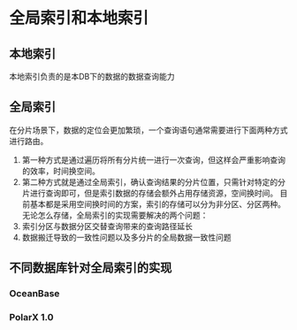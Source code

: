 # 全局索引和本地索引
## 本地索引
本地索引负责的是本DB下的数据的数据查询能力

## 全局索引
在分片场景下，数据的定位会更加繁琐，一个查询语句通常需要进行下面两种方式进行路由。
1. 第一种方式是通过遍历将所有分片统一进行一次查询，但这样会严重影响查询的效率，时间换空间。
2. 第二种方式就是通过全局索引，确认查询结果的分片位置，只需针对特定的分片进行查询即可，但是索引数据的存储会额外占用存储资源，空间换时间。
目前基本都是采用空间换时间的方案，索引的存储可以分为非分区、分区两种。无论怎么存储，全局索引的实现需要解决的两个问题：
1. 索引分区与数据分区交替查询带来的查询路径延长
2. 数据搬迁导致的一致性问题以及多分片的全局数据一致性问题

## 不同数据库针对全局索引的实现
### OceanBase

### PolarX 1.0





